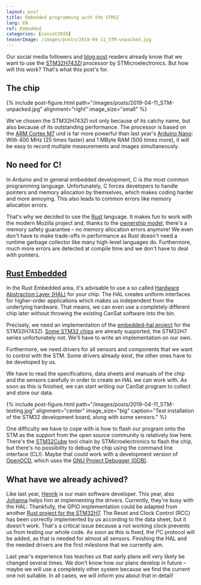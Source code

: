 ```yaml
---
layout: post
title: Embedded programming with the STM32
lang: EN
ref: Embedded
categories: [cansat2019]
teaserImage: /images/posts/2019-04-11_STM-unpacked.jpg
---
```


Our social media followers and [blog post](/Hardware-selection_2019/#processor) readers already know that we want to use the [STM32H743ZI](https://www.st.com/resource/en/datasheet/stm32h743zi.pdf) processor by STMicroelectronics. But how will this work? That's what this post's for.

## The chip

{% include post-figure.html path="/images/posts/2019-04-11_STM-unpacked.jpg" alignment="right" image_size="small" %}

We've chosen the STM32H743ZI not only because of its catchy name, but also because of its outstanding performance. The processor is based on the [ARM Cortex M7](https://developer.arm.com/ip-products/processors/cortex-m/cortex-m7) und is far more powerful than last year's [Arduino Nano](https://store.arduino.cc/arduino-nano): With 400&nbsp;MHz (25 times faster) and 1&nbsp;MByte RAM (500 times more), it will be easy to record multiple measurements and images simultaneously.

## No need for C!

In Arduino and in general embedded development, C is the most common programming language. Unfortunately, C forces developers to handle pointers and memory allocation by themselves, which makes coding harder and more annoying. This also leads to common errors like memory allocation errors.

That's why we decided to use the  [Rust](https://www.rust-lang.org/) language. It makes fun to work with the modern Mozilla project and, thanks to the [ownership model](https://doc.rust-lang.org/book/ch04-00-understanding-ownership.html), there's a memory safety guarantee – no memory allocation errors anymore! We even don't have to make trade-offs in performance as Rust doesn't need a runtime garbage collector like many high-level languages do. Furthermore, much more errors are detected at compile time and we don't have to deal with pointers.

## [Rust Embedded](https://www.rust-lang.org/what/embedded)

In the Rust Embedded area, it's advisable to use a so called [Hardware Abstraction Layer (HAL)](https://docs.rust-embedded.org/book/portability/index.html) for your chip. The HAL creates uniform interfaces for higher-order applications which makes us independent from the underlying hardware. That means, we can even use a completely different chip later without throwing the existing CanSat software into the bin.

Precisely, we need an implementation of the [embedded-hal project](https://github.com/rust-embedded/embedded-hal) for the STM32H743ZI. [Some STM32 chips](https://github.com/rust-embedded/awesome-embedded-rust#stmicroelectronics-1) are already supported, the STM32H7 series unfortunately not. We'll have to write an implementation on our own.

Furthermore, we need drivers for all sensors and components that we want to control with the STM. Some drivers already exist, the other ones have to be developed by us.

We have to read the specifications, data sheets and manuals of the chip and the sensors carefully in order to create an HAL we can work with. As soon as this is finished, we can start writing our CanSat program to collect and store our data.

{% include post-figure.html path="/images/posts/2019-04-11_STM-testing.jpg" alignment="center" image_size="big" caption="Test installation of the STM32 development board, along with some sensors." %}

One difficulty we have to cope with is how to flash our program onto the STM as the support from the open source community is relatively low here. There's the [STM32Cube](https://www.st.com/en/ecosystems/stm32cube.html) tool chain by STMicroelectronics to flash the chip, but there's no possibility to debug the chip using the command line interface (CLI). Maybe that could work with a development version of [OpenOCD](http://openocd.org/), which uses the [GNU Project Debugger (GDB)](https://www.gnu.org/software/gdb/).

## What have we already achived?

Like last year, [Henrik](/en/team/#henrik) is our main software developer. This year, also [Johanna](/en/team/#johanna) helps him at implementing the drivers. Currently, they're busy with the HAL: Thankfully, the GPIO implementation could be adapted from another [Rust project for the STM32H7](https://github.com/saschagrunert/stm32h7-rs). The Reset and Clock Control (RCC) has been correctly implemented by us according to the data sheet, but it doesn't work. That's a critical issue because a not working clock prevents us from testing our whole code. As soon as this is fixed, the I²C protocol will be added, as that is needed for almost all sensors. Finishing the HAL and the needed drivers are the first milestone that we currently aim.

Last year's experience has teaches us that early plans will very likely be changed several times. We don't know how our plans develop in future – maybe we will use a completely other system because we find the current one not suitable. In all cases, we will inform you about that in detail!
